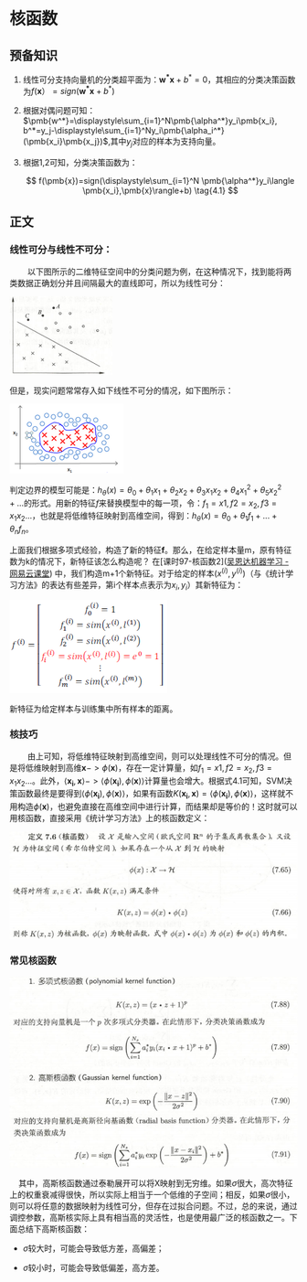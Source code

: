 # 核函数

## 预备知识

1. 线性可分支持向量机的分类超平面为：$\pmb{w^*}\pmb{x}+b^*=0$，其相应的分类决策函数为$f(\pmb{x}）=sign(\pmb{w^*}\pmb{x}+b^*)$

2. 根据对偶问题可知：$\pmb{w^*}=\displaystyle\sum_{i=1}^N\pmb{\alpha^*}y_i\pmb{x_i}, b^*=y_j-\displaystyle\sum_{i=1}^Ny_i\pmb{\alpha_i^*}(\pmb{x_i}\pmb{x_j})$,其中$y_j$对应的样本为支持向量。

3. 根据1,2可知，分类决策函数为：
   
   $$
   f(\pmb{x})=sign(\displaystyle\sum_{i=1}^N
\pmb{\alpha^*}y_i\langle \pmb{x_i},\pmb{x}\rangle+b) \tag{4.1}
   $$

## 正文

### 线性可分与线性不可分：

        以下图所示的二维特征空间中的分类问题为例，在这种情况下，找到能将两类数据正确划分并且间隔最大的直线即可，所以为线性可分：

<img title="" src="images/4-1线性可分二分类问题.png" alt="4-1线性可分二分类问题" data-align="inline" width="180">

但是，现实问题常常存入如下线性不可分的情况，如下图所示：

![4-2 线性不可分二分类图片](images/4-2%20线性不可分二分类图片.png)

判定边界的模型可能是：$h_{\theta}(x)=\theta_0+\theta_1x_1+\theta_2x_2+\theta_3x_1x_2+\theta_4x_1^2+\theta_5x_2^2+...$的形式。用新的特征$f$来替换模型中的每一项，令：$f_1=x1,f2=x_2,f3=x_1x_2…$，也就是将低维特征映射到高维空间，得到：$h_{\theta}(x)=\theta_0+\theta_1f_1+...+\theta_nf_n$。

上面我们根据多项式经验，构造了新的特征$\pmb{f}$。那么，在给定样本量m，原有特征数为k的情况下，新特征该怎么构造呢？ 在[课时97-核函数2]([吴恩达机器学习 - 网易云课堂](https://study.163.com/course/courseLearn.htm?courseId=1210076550#/learn/video?lessonId=1280907414&courseId=1210076550)) 中，我们构造m+1个新特征。对于给定的样本$(x^{(i)},y^{(i)})$（与《统计学习方法》的表达有些差异，第i个样本点表示为$x_i,y_i$）其新特征为：

![4-4 新特征](images/4-4%20新特征.png)

新特征为给定样本与训练集中所有样本的距离。

### 核技巧

        由上可知，将低维特征映射到高维空间，则可以处理线性不可分的情况。但是将低维映射到高维$\pmb{x}->\phi(\pmb{x})$，存在一定计算量，如$f_1=x1,f2=x_2,f3=x_1x_2…$。此外，$\langle \pmb{x_i},\pmb{x}\rangle->\langle \phi(\pmb{x_i}),\phi(\pmb{x})\rangle$计算量也会增大。根据式4.1可知，SVM决策函数最终是要得到$\langle \phi(\pmb{x_i}),\phi(\pmb{x})\rangle$，如果有函数$K(\pmb{x_i},\pmb{x})=\langle \phi(\pmb{x_i}),\phi(\pmb{x})\rangle$，这样就不用构造$\phi(\pmb{x})$，也避免直接在高维空间中进行计算，而结果却是等价的！这时就可以用核函数，直接采用《统计学习方法》上的核函数定义：

<img title="" src="images\4-3 核函数定义.png" alt="" width="648">

### 常见核函数

![4-5 常用核函数](images/4-5%20常用核函数.png)

    其中，高斯核函数通过泰勒展开可以将X映射到无穷维。如果$\sigma$很大，高次特征上的权重衰减得很快，所以实际上相当于一个低维的子空间；相反，如果$\sigma$很小，则可以将任意的数据映射为线性可分，但存在过拟合问题。不过，总的来说，通过调控参数，高斯核实际上具有相当高的灵活性，也是使用最广泛的核函数之一。下面总结下高斯核函数：

- $\sigma$较大时，可能会导致低方差，高偏差；

- $\sigma$较小时，可能会导致低偏差，高方差。
